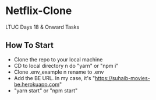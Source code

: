 # Netflix-Clone

LTUC Days 18 &amp; Onward Tasks

## How To Start

- Clone the repo to your local machine
- CD to local directory n do "yarn" or "npm i"
- Clone .env_example n rename to .env
- Add the BE URL. In my case, it's "https://suhaib-movies-be.herokuapp.com"
- "yarn start" or "npm start"
